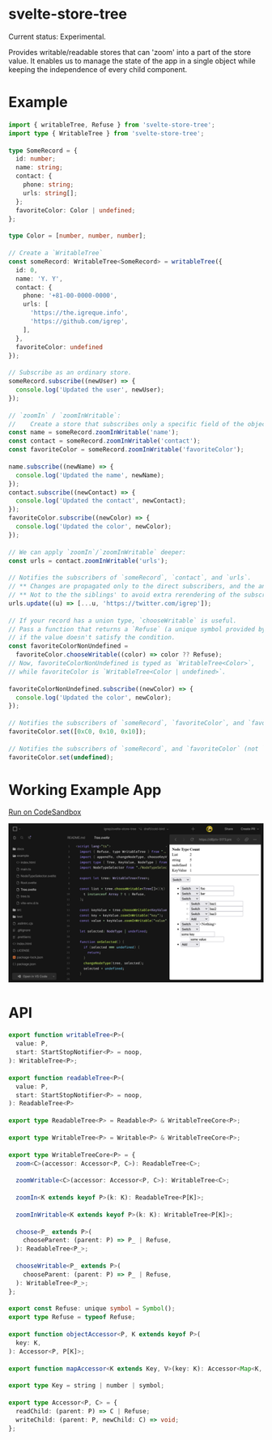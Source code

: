 # svelte-store-tree

Current status: Experimental.

Provides writable/readable stores that can 'zoom' into a part of the store
value. It enables us to manage the state of the app in a single object while
keeping the independence of every child component.

# Example

```typescript
import { writableTree, Refuse } from 'svelte-store-tree';
import type { WritableTree } from 'svelte-store-tree';

type SomeRecord = {
  id: number;
  name: string;
  contact: {
    phone: string;
    urls: string[];
  };
  favoriteColor: Color | undefined;
};

type Color = [number, number, number];

// Create a `WritableTree`
const someRecord: WritableTree<SomeRecord> = writableTree({
  id: 0,
  name: 'Y. Y',
  contact: {
    phone: '+81-00-0000-0000',
    urls: [
      'https://the.igreque.info',
      'https://github.com/igrep',
    ],
  },
  favoriteColor: undefined
});

// Subscribe as an ordinary store.
someRecord.subscribe((newUser) => {
  console.log('Updated the user', newUser);
});

// `zoomIn` / `zoomInWritable`:
//    Create a store that subscribes only a specific field of the object
const name = someRecord.zoomInWritable('name');
const contact = someRecord.zoomInWritable('contact');
const favoriteColor = someRecord.zoomInWritable('favoriteColor');

name.subscribe((newName) => {
  console.log('Updated the name', newName);
});
contact.subscribe((newContact) => {
  console.log('Updated the contact', newContact);
});
favoriteColor.subscribe((newColor) => {
  console.log('Updated the color', newColor);
});

// We can apply `zoomIn`/`zoomInWritable` deeper:
const urls = contact.zoomInWritable('urls');

// Notifies the subscribers of `someRecord`, `contact`, and `urls`.
// ** Changes are propagated only to the direct subscribers, and the ancestors'. **
// ** Not to the the siblings' to avoid extra rerendering of the subscribing components. **
urls.update((u) => [...u, 'https://twitter.com/igrep']);

// If your record has a union type, `chooseWritable` is useful.
// Pass a function that returns a `Refuse` (a unique symbol provided by this library)
// if the value doesn't satisfy the condition.
const favoriteColorNonUndefined =
  favoriteColor.chooseWritable((color) => color ?? Refuse);
// Now, favoriteColorNonUndefined is typed as `WritableTree<Color>`,
// while favoriteColor is `WritableTree<Color | undefined>`.

favoriteColorNonUndefined.subscribe((newColor) => {
  console.log('Updated the color', newColor);
});

// Notifies the subscribers of `someRecord`, `favoriteColor`, and `favoriteColorNonUndefined`.
favoriteColor.set([0xC0, 0x10, 0x10]);

// Notifies the subscribers of `someRecord`, and `favoriteColor` (not `favoriteColorNonUndefined`).
favoriteColor.set(undefined);
```

# Working Example App

<a href="https://codesandbox.io/p/github/igrep/svelte-store-tree/draft/floral-sound?workspace=%257B%2522activeFileId%2522%253Anull%252C%2522openFiles%2522%253A%255B%255D%252C%2522sidebarPanel%2522%253A%2522EXPLORER%2522%252C%2522gitSidebarPanel%2522%253A%2522COMMIT%2522%252C%2522sidekickItems%2522%253A%255B%257B%2522type%2522%253A%2522PREVIEW%2522%252C%2522taskId%2522%253A%2522dev%2522%252C%2522port%2522%253A5173%252C%2522key%2522%253A%2522cl84b20px00942a69505zsdx2%2522%252C%2522isMinimized%2522%253Afalse%252C%2522path%2522%253A%2522%252Fexample%252F%2522%257D%252C%257B%2522type%2522%253A%2522TASK_LOG%2522%252C%2522taskId%2522%253A%2522dev%2522%252C%2522key%2522%253A%2522cl84b1zcx00452a69im60ktrw%2522%252C%2522isMinimized%2522%253Afalse%257D%255D%257D">
Run on CodeSandbox

![Example App running on CodeSandbox](./docs/codesandbox.png "Example App running on CodeSandbox")
</a>

# API

```typescript
export function writableTree<P>(
  value: P,
  start: StartStopNotifier<P> = noop,
): WritableTree<P>;

export function readableTree<P>(
  value: P,
  start: StartStopNotifier<P> = noop,
): ReadableTree<P>

export type ReadableTree<P> = Readable<P> & WritableTreeCore<P>;

export type WritableTree<P> = Writable<P> & WritableTreeCore<P>;

export type WritableTreeCore<P> = {
  zoom<C>(accessor: Accessor<P, C>): ReadableTree<C>;

  zoomWritable<C>(accessor: Accessor<P, C>): WritableTree<C>;

  zoomIn<K extends keyof P>(k: K): ReadableTree<P[K]>;

  zoomInWritable<K extends keyof P>(k: K): WritableTree<P[K]>;

  choose<P_ extends P>(
    chooseParent: (parent: P) => P_ | Refuse,
  ): ReadableTree<P_>;

  chooseWritable<P_ extends P>(
    chooseParent: (parent: P) => P_ | Refuse,
  ): WritableTree<P_>;
};

export const Refuse: unique symbol = Symbol();
export type Refuse = typeof Refuse;

export function objectAccessor<P, K extends keyof P>(
  key: K,
): Accessor<P, P[K]>;

export function mapAccessor<K extends Key, V>(key: K): Accessor<Map<K, V>, V>;

export type Key = string | number | symbol;

export type Accessor<P, C> = {
  readChild: (parent: P) => C | Refuse;
  writeChild: (parent: P, newChild: C) => void;
};
```
